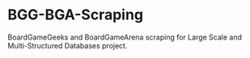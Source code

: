 # BGG-BGA-Scraping
BoardGameGeeks and BoardGameArena scraping for Large Scale and Multi-Structured Databases project.
